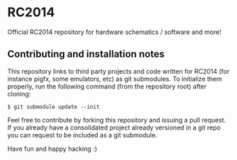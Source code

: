 # RC2014

Official RC2014 repository for hardware schematics / software and more!

## Contributing and installation notes

This repository links to third party projects and code written for RC2014 (for instance pigfx, some emulators, etc) as git submodules.
To initialize them properly, run the following command (from the repository root) after cloning:

```
$ git submodule update --init
```

Feel free to contribute by forking this repository and issuing a pull request. If you already have a consolidated project already versioned in a git repo you can request to be included as a git submodule.

Have fun and happy hacking :)
